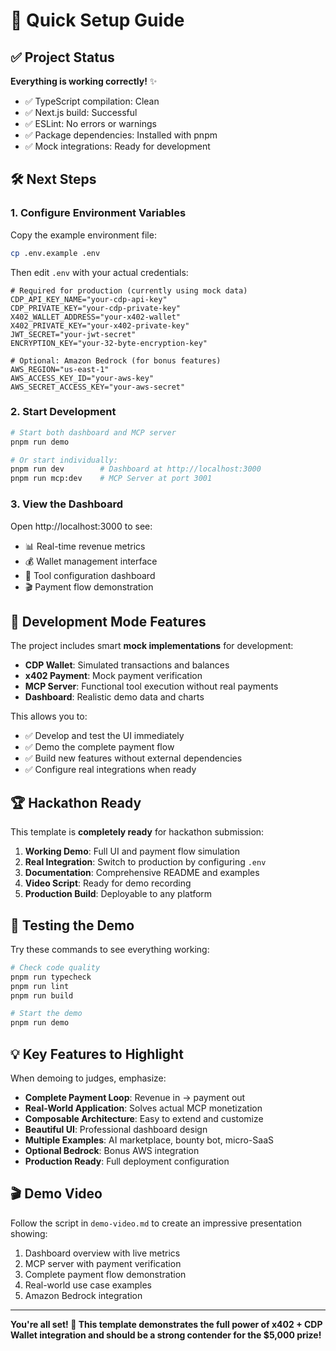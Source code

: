 # 🚀 Quick Setup Guide

## ✅ Project Status

**Everything is working correctly!** ✨

- ✅ TypeScript compilation: Clean
- ✅ Next.js build: Successful  
- ✅ ESLint: No errors or warnings
- ✅ Package dependencies: Installed with pnpm
- ✅ Mock integrations: Ready for development

## 🛠️ Next Steps

### 1. Configure Environment Variables

Copy the example environment file:
```bash
cp .env.example .env
```

Then edit `.env` with your actual credentials:

```env
# Required for production (currently using mock data)
CDP_API_KEY_NAME="your-cdp-api-key"
CDP_PRIVATE_KEY="your-cdp-private-key"
X402_WALLET_ADDRESS="your-x402-wallet"
X402_PRIVATE_KEY="your-x402-private-key"
JWT_SECRET="your-jwt-secret"
ENCRYPTION_KEY="your-32-byte-encryption-key"

# Optional: Amazon Bedrock (for bonus features)
AWS_REGION="us-east-1"
AWS_ACCESS_KEY_ID="your-aws-key"
AWS_SECRET_ACCESS_KEY="your-aws-secret"
```

### 2. Start Development

```bash
# Start both dashboard and MCP server
pnpm run demo

# Or start individually:
pnpm run dev        # Dashboard at http://localhost:3000
pnpm run mcp:dev    # MCP Server at port 3001
```

### 3. View the Dashboard

Open http://localhost:3000 to see:
- 📊 Real-time revenue metrics
- 💰 Wallet management interface  
- 🔧 Tool configuration dashboard
- 🎬 Payment flow demonstration

## 🔧 Development Mode Features

The project includes smart **mock implementations** for development:

- **CDP Wallet**: Simulated transactions and balances
- **x402 Payment**: Mock payment verification
- **MCP Server**: Functional tool execution without real payments
- **Dashboard**: Realistic demo data and charts

This allows you to:
- ✅ Develop and test the UI immediately
- ✅ Demo the complete payment flow
- ✅ Build new features without external dependencies
- ✅ Configure real integrations when ready

## 🏆 Hackathon Ready

This template is **completely ready** for hackathon submission:

1. **Working Demo**: Full UI and payment flow simulation
2. **Real Integration**: Switch to production by configuring `.env`
3. **Documentation**: Comprehensive README and examples
4. **Video Script**: Ready for demo recording
5. **Production Build**: Deployable to any platform

## 🎯 Testing the Demo

Try these commands to see everything working:

```bash
# Check code quality
pnpm run typecheck
pnpm run lint
pnpm run build

# Start the demo
pnpm run demo
```

## 💡 Key Features to Highlight

When demoing to judges, emphasize:

- **Complete Payment Loop**: Revenue in → payment out
- **Real-World Application**: Solves actual MCP monetization  
- **Composable Architecture**: Easy to extend and customize
- **Beautiful UI**: Professional dashboard design
- **Multiple Examples**: AI marketplace, bounty bot, micro-SaaS
- **Optional Bedrock**: Bonus AWS integration
- **Production Ready**: Full deployment configuration

## 🎬 Demo Video

Follow the script in `demo-video.md` to create an impressive presentation showing:
1. Dashboard overview with live metrics
2. MCP server with payment verification
3. Complete payment flow demonstration
4. Real-world use case examples
5. Amazon Bedrock integration

---

**You're all set! 🎉 This template demonstrates the full power of x402 + CDP Wallet integration and should be a strong contender for the $5,000 prize!**